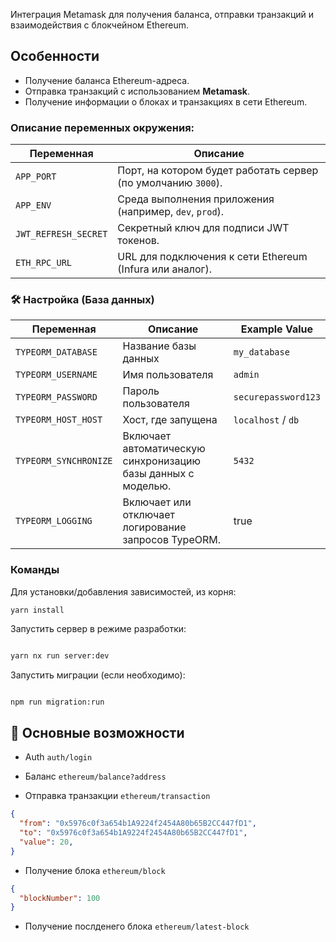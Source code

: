 Интеграция Metamask для получения баланса, отправки транзакций и взаимодействия с блокчейном Ethereum.

## Особенности

- Получение баланса Ethereum-адреса.
- Отправка транзакций с использованием **Metamask**.
- Получение информации о блоках и транзакциях в сети Ethereum.

### Описание переменных окружения:

| Переменная           | Описание                                                      |
| -------------------- | ------------------------------------------------------------- |
| `APP_PORT`           | Порт, на котором будет работать сервер (по умолчанию `3000`). |
| `APP_ENV`            | Среда выполнения приложения (например, `dev`, `prod`).        |
| `JWT_REFRESH_SECRET` | Секретный ключ для подписи JWT токенов.                       |
| `ETH_RPC_URL`        | URL для подключения к сети Ethereum (Infura или аналог).      |

### 🛠️ Настройка (База данных)

| Переменная            | Описание                                                     | Example Value       |
| --------------------- | ------------------------------------------------------------ | ------------------- |
| `TYPEORM_DATABASE`    | Название базы данных                                         | `my_database`       |
| `TYPEORM_USERNAME`    | Имя пользователя                                             | `admin`             |
| `TYPEORM_PASSWORD`    | Пароль пользователя                                          | `securepassword123` |
| `TYPEORM_HOST_HOST`   | Хост, где запущена                                           | `localhost` / `db`  |
| `TYPEORM_SYNCHRONIZE` | Включает автоматическую синхронизацию базы данных с моделью. | `5432`              |
| `TYPEORM_LOGGING`     | Включает или отключает логирование запросов TypeORM.         | true                |

### Команды

Для установки/добавления зависимостей, из корня:

```
yarn install
```

Запустить сервер в режиме разработки:

```bash

yarn nx run server:dev
```

Запустить миграции (если необходимо):

```bash

npm run migration:run
```

## 📌 Основные возможности

- Auth `auth/login`

- Баланс `ethereum/balance?address`

- Отправка транзакции `ethereum/transaction`

```JSON
{
  "from": "0x5976c0f3a654b1A9224f2454A80b65B2CC447fD1",
  "to": "0x5976c0f3a654b1A9224f2454A80b65B2CC447fD1",
  "value": 20,
}
```

- Получение блока `ethereum/block`

```JSON
{
  "blockNumber": 100
}
```

- Получение послденего блока `ethereum/latest-block`
